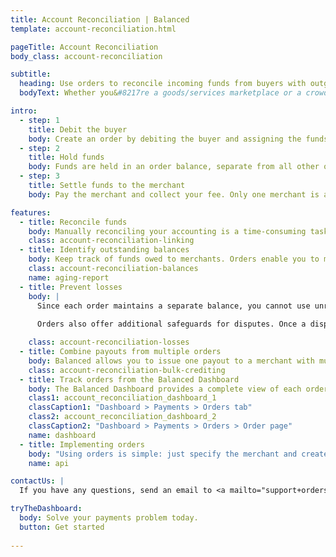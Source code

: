 ```yaml
---
title: Account Reconciliation | Balanced
template: account-reconciliation.html

pageTitle: Account Reconciliation
body_class: account-reconciliation

subtitle:
  heading: Use orders to reconcile incoming funds from buyers with outgoing funds to merchants.
  bodyText: Whether you&#8217re a goods/services marketplace or a crowdfunding/donation platform, Balanced enables you to link related transactions and maintain a separate order balance to help reconcile your accounting.

intro:
  - step: 1
    title: Debit the buyer
    body: Create an order by debiting the buyer and assigning the funds to the appropriate merchant.
  - step: 2
    title: Hold funds
    body: Funds are held in an order balance, separate from all other orders. Funds must be paid to merchants within 30 days of the charge.
  - step: 3
    title: Settle funds to the merchant
    body: Pay the merchant and collect your fee. Only one merchant is allowed per order.

features:
  - title: Reconcile funds
    body: Manually reconciling your accounting is a time-consuming task. Orders allow for a one-to-one mapping of funds so you can easily pinpoint corresponding debits and credits.
    class: account-reconciliation-linking
  - title: Identify outstanding balances
    body: Keep track of funds owed to merchants. Orders enable you to monitor a merchant's aging report to see how long orders for each merchant have been outstanding.
    class: account-reconciliation-balances
    name: aging-report
  - title: Prevent losses
    body: |
      Since each order maintains a separate balance, you cannot use unreferenced funds to issue credits.
      
      Orders also offer additional safeguards for disputes. Once a dispute is filed, the refund function will be disabled to prevent you from unknowingly refunding the buyer as the dispute process is pending.

    class: account-reconciliation-losses
  - title: Combine payouts from multiple orders
    body: Balanced allows you to issue one payout to a merchant with multiple orders waiting to be settled. Each customer has an associated sweep account which can carry a stored balance. Simply credit the funds from the various orders into your merchant's sweep account. Then issue one payout from the sweep account to your merchant's bank account.
    class: account-reconciliation-bulk-crediting
  - title: Track orders from the Balanced Dashboard
    body: The Balanced Dashboard provides a complete view of each order with detailed customer and transaction information.
    class1: account_reconciliation_dashboard_1
    classCaption1: "Dashboard > Payments > Orders tab"
    class2: account_reconciliation_dashboard_2
    classCaption2: "Dashboard > Payments > Orders > Order page"
    name: dashboard
  - title: Implementing orders
    body: "Using orders is simple: just specify the merchant and create an order for this merchant."
    name: api

contactUs: |
  If you have any questions, send an email to <a mailto="support+orders@balancedpayments.com">support+orders@balancedpayments.com</a>

tryTheDashboard:
  body: Solve your payments problem today.
  button: Get started
  
---
```

